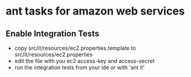 ant tasks for amazon web services
=====


Enable Integration Tests
---------------------------
+ copy src/it/resources/ec2.properties.template to src/it/resources/ec2.properties
+ edit the file with you ec2 access-key and access-secret
+ run the integration tests from your ide or with 'ant it' 